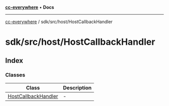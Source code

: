 [**cc-everywhere**](../../../../index.md) • **Docs**

***

[cc-everywhere](../../../../index.md) / sdk/src/host/HostCallbackHandler

# sdk/src/host/HostCallbackHandler

## Index

### Classes

| Class | Description |
| ------ | ------ |
| [HostCallbackHandler](classes/HostCallbackHandler.md) | - |
